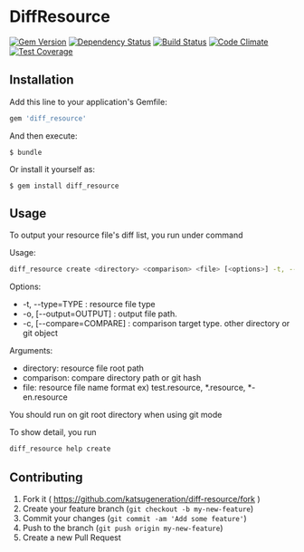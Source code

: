 # DiffResource
[![Gem Version](https://badge.fury.io/rb/diff_resource.svg)](https://badge.fury.io/rb/diff_resource)
[![Dependency Status](https://gemnasium.com/katsugeneration/diff-resource.svg)](https://gemnasium.com/katsugeneration/diff-resource)
[![Build Status](https://travis-ci.org/katsugeneration/diff-resource.svg?branch=master)](https://travis-ci.org/katsugeneration/diff-resource)
[![Code Climate](https://codeclimate.com/github/katsugeneration/diff-resource/badges/gpa.svg)](https://codeclimate.com/github/katsugeneration/diff-resource)
[![Test Coverage](https://codeclimate.com/github/katsugeneration/diff-resource/badges/coverage.svg)](https://codeclimate.com/github/katsugeneration/diff-resource/coverage)

## Installation

Add this line to your application's Gemfile:

```ruby
gem 'diff_resource'
```

And then execute:

    $ bundle

Or install it yourself as:

    $ gem install diff_resource

## Usage

To output your resource file's diff list, you run under command

Usage:
  ```bash
diff_resource create <directory> <comparison> <file> [<options>] -t, --type=TYPE
  ```

Options:
- -t, --type=TYPE          : resource file type
- -o, [--output=OUTPUT]    : output file path.
- -c, [--compare=COMPARE]  : comparison target type. other directory or git object

Arguments:
- directory:		resource file root path
- comparison:		compare directory path or git hash
- file:			resource file name format ex) test.resource, \*.resource, \*-en.resource

You should run on git root directory when using git mode

To show detail, you run
```bash
diff_resource help create
```
## Contributing

1. Fork it ( https://github.com/katsugeneration/diff-resource/fork )
2. Create your feature branch (`git checkout -b my-new-feature`)
3. Commit your changes (`git commit -am 'Add some feature'`)
4. Push to the branch (`git push origin my-new-feature`)
5. Create a new Pull Request
